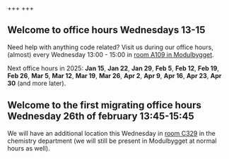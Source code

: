+++
+++

## Welcome to office hours Wednesdays 13-15

Need help with anything code related? Visit us during our office hours,
(almost) every Wednesday 13:00 - 15:00 in [room A109 in
Modulbygget](https://link.mazemap.com/5BIQkf4U).

Next office hours in 2025: **Jan 15**, **Jan 22**, **Jan 29**, **Feb 5**, **Feb 12**, **Feb 19**, **Feb 26**, **Mar 5**, **Mar 12**, **Mar 19**, **Mar 26**, **Apr 2**, **Apr 9**, **Apr 16**, **Apr 23**, **Apr 30** (and more later).

## Welcome to the first migrating office hours Wednesday 26th of february 13:45-15:45
We will have an additional location this Wednesday in [room C329](https://link.mazemap.com/ZHqoaOHT) in the chemistry department (we will still be present in Modulbygget at normal hours as well). 
